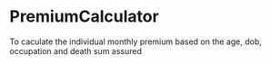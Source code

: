 # PremiumCalculator
To caculate the individual monthly premium based on the age, dob, occupation and death sum assured
